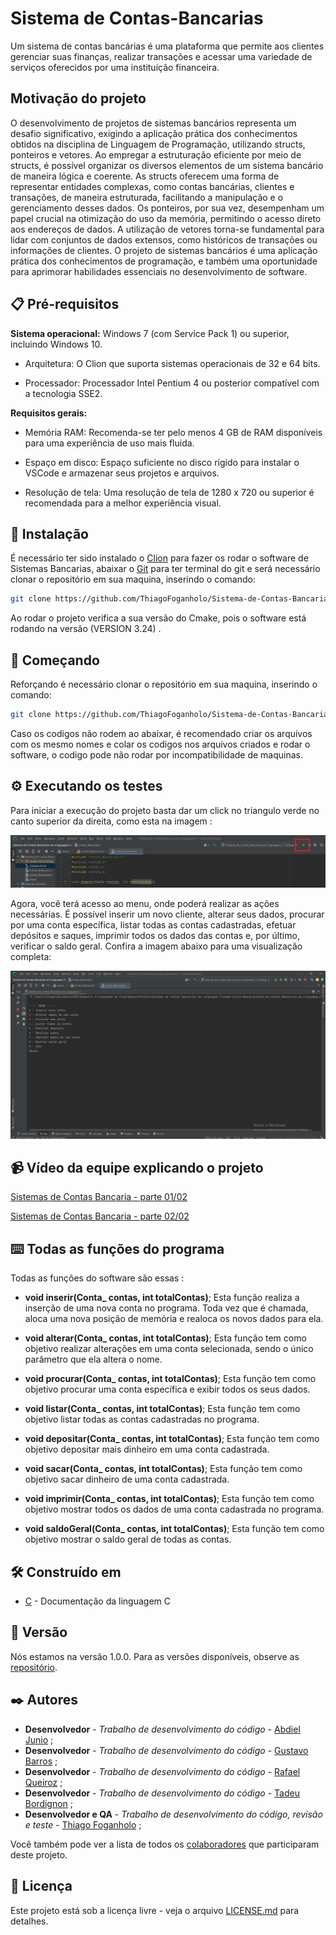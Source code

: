 
# Sistema de Contas-Bancarias
 
Um sistema de contas bancárias é uma plataforma que permite aos clientes gerenciar suas finanças, realizar transações e acessar uma variedade de serviços oferecidos por uma instituição financeira.

## Motivação do projeto

O desenvolvimento de projetos de sistemas bancários representa um desafio significativo, exigindo a aplicação prática dos conhecimentos obtidos na disciplina de Linguagem de Programação, utilizando structs, ponteiros e vetores.
Ao empregar a estruturação eficiente por meio de structs, é possível organizar os diversos elementos de um sistema bancário de maneira lógica e coerente. As structs oferecem uma forma de representar entidades complexas, como contas bancárias, clientes e transações, de maneira estruturada, facilitando a manipulação e o gerenciamento desses dados.
Os ponteiros, por sua vez, desempenham um papel crucial na otimização do uso da memória, permitindo o acesso direto aos endereços de dados.
A utilização de vetores torna-se fundamental para lidar com conjuntos de dados extensos, como históricos de transações ou informações de clientes. 
O projeto de sistemas bancários é uma aplicação prática dos conhecimentos de programação, e também uma oportunidade para aprimorar habilidades essenciais no desenvolvimento de software.

## 📋 Pré-requisitos  

**Sistema operacional:** Windows 7 (com Service Pack 1) ou superior, incluindo Windows 10.

- Arquitetura: O Clion que suporta sistemas operacionais de 32 e 64 bits.

- Processador: Processador Intel Pentium 4 ou posterior compatível com a tecnologia SSE2.

**Requisitos gerais:**

- Memória RAM: Recomenda-se ter pelo menos 4 GB de RAM disponíveis para uma experiência de uso mais fluida.

- Espaço em disco: Espaço suficiente no disco rígido para instalar o VSCode e armazenar seus projetos e arquivos.

- Resolução de tela: Uma resolução de tela de 1280 x 720 ou superior é recomendada para a melhor experiência visual.

## 🔧 Instalação

É necessário ter sido instalado o [Clion](https://www.jetbrains.com/pt-br/clion/download/#section=windows) para fazer os rodar o software de Sistemas Bancarias, abaixar o [Git](https://git-scm.com/download/win) para ter terminal do git e será necessário clonar o repositório em sua maquina, inserindo o comando:

```bash
git clone https://github.com/ThiagoFoganholo/Sistema-de-Contas-Bancarias/branches
```

Ao rodar o projeto verifica a sua versão do Cmake, pois o software está rodando na versão (VERSION 3.24) .

## 🚀 Começando

Reforçando é necessário clonar o repositório em sua maquina, inserindo o comando:

```bash
git clone https://github.com/ThiagoFoganholo/Sistema-de-Contas-Bancarias/branches
```

Caso os codigos não rodem ao abaixar, é recomendado criar os arquivos com os mesmo nomes e colar os codigos nos arquivos criados e rodar o software, o codigo pode não rodar por incompatibilidade de maquinas.

## ⚙️ Executando os testes

Para iniciar a execução do projeto basta dar um click no triangulo verde no canto superior da direita, como esta na imagem :

![imagem 1](https://raw.githubusercontent.com/ThiagoFoganholo/Sistema-de-Contas-Bancarias/main/Downlode%20prints/1.png)

Agora, você terá acesso ao menu, onde poderá realizar as ações necessárias. É possível inserir um novo cliente, alterar seus dados, procurar por uma conta específica, listar todas as contas cadastradas, efetuar depósitos e saques, imprimir todos os dados das contas e, por último, verificar o saldo geral. Confira a imagem abaixo para uma visualização completa:

![imagem 2](https://raw.githubusercontent.com/ThiagoFoganholo/Sistema-de-Contas-Bancarias/main/Downlode%20prints/2.png)

## 📹 Vídeo da equipe explicando o projeto
[Sistemas de Contas Bancaria - parte 01/02](https://www.youtube.com/watch?v=lbHJ74EuPE8)

[Sistemas de Contas Bancaria - parte 02/02](https://www.youtube.com/watch?v=2yNvXDcZyE0)

## ⌨️ Todas as funções do programa

Todas as funções do software são  essas :

- **void inserir(Conta_ contas, int totalContas)**;
Esta função realiza a inserção de uma nova conta no programa. Toda vez que é chamada, aloca uma nova posição de memória e realoca os novos dados para ela.

- **void alterar(Conta_ contas, int totalContas)**;
Esta função tem como objetivo realizar alterações em uma conta selecionada, sendo o único parâmetro que ela altera o nome.

- **void procurar(Conta_ contas, int totalContas)**;
Esta função tem como objetivo procurar uma conta específica e exibir todos os seus dados.

- **void listar(Conta_ contas, int totalContas)**;
Esta função tem como objetivo listar todas as contas cadastradas no programa.

- **void depositar(Conta_ contas, int totalContas)**;
Esta função tem como objetivo depositar mais dinheiro em uma conta cadastrada.

- **void sacar(Conta_ contas, int totalContas)**;
Esta função tem como objetivo sacar dinheiro de uma conta cadastrada.

- **void imprimir(Conta_ contas, int totalContas)**;
Esta função tem como objetivo mostrar todos os dados de uma conta cadastrada no programa.

- **void saldoGeral(Conta_ contas, int totalContas)**;
Esta função tem como objetivo mostrar o saldo geral de todas as contas.

## 🛠️ Construído em
* [C](https://learn.microsoft.com/pt-br/cpp/c-language/?view=msvc-170) - Documentação da linguagem C

## 📌 Versão

Nós estamos na versão 1.0.0. Para as versões disponíveis, observe as [repositório](https://github.com/ThiagoFoganholo/Sistema-de-Contas-Bancarias). 

## ✒️ Autores
* **Desenvolvedor** - *Trabalho de desenvolvimento do código* - [Abdiel Junio](https://github.com/abdieljunio) ;
* **Desenvolvedor** - *Trabalho de desenvolvimento do código* - [Gustavo Barros](https://github.com/gubarros92) ;
*  **Desenvolvedor** - *Trabalho de desenvolvimento do código* - [Rafael Queiroz](https://github.com/RafaQueirox) ;
* **Desenvolvedor** - *Trabalho de desenvolvimento do código* - [Tadeu Bordignon](https://github.com/tadeurb) ;
* **Desenvolvedor e QA** - *Trabalho de desenvolvimento do código, revisão e teste* - [Thiago Foganholo](https://github.com/ThiagoFoganholo) ;

Você também pode ver a lista de todos os [colaboradores](https://github.com/ThiagoFoganholo/Sistema-de-Contas-Bancarias/settings/access) que participaram deste projeto.

## 📄 Licença

Este projeto está sob a licença livre - veja o arquivo [LICENSE.md](https://github.com/usuario/projeto/licenca) para detalhes.

